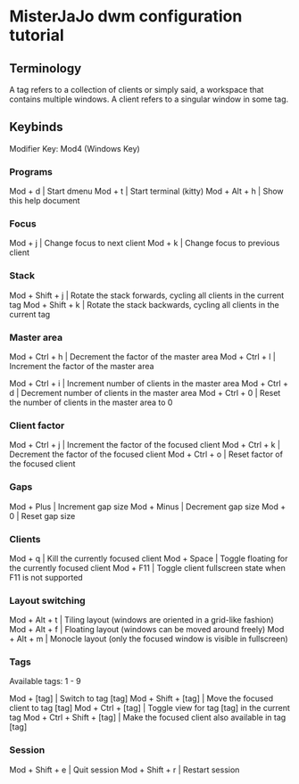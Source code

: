 # MisterJaJo dwm configuration tutorial

## Terminology

A tag refers to a collection of clients or simply said, a workspace that contains multiple windows.
A client refers to a singular window in some tag.

## Keybinds

Modifier Key: Mod4 (Windows Key)


### Programs

Mod + d                     | Start dmenu
Mod + t                     | Start terminal (kitty)
Mod + Alt + h               | Show this help document

### Focus

Mod + j                     | Change focus to next client
Mod + k                     | Change focus to previous client

### Stack

Mod + Shift + j             | Rotate the stack forwards, cycling all clients in the current tag
Mod + Shift + k             | Rotate the stack backwards, cycling all clients in the current tag

### Master area

Mod + Ctrl + h              | Decrement the factor of the master area
Mod + Ctrl + l              | Increment the factor of the master area

Mod + Ctrl + i              | Increment number of clients in the master area
Mod + Ctrl + d              | Decrement number of clients in the master area
Mod + Ctrl + 0              | Reset the number of clients in the master area to 0

### Client factor

Mod + Ctrl + j              | Increment the factor of the focused client
Mod + Ctrl + k              | Decrement the factor of the focused client
Mod + Ctrl + o              | Reset factor of the focused client

### Gaps

Mod + Plus                  | Increment gap size
Mod + Minus                 | Decrement gap size
Mod + 0                     | Reset gap size

### Clients

Mod + q                     | Kill the currently focused client
Mod + Space                 | Toggle floating for the currently focused client
Mod + F11                   | Toggle client fullscreen state when F11 is not supported

### Layout switching

Mod + Alt + t               | Tiling layout (windows are oriented in a grid-like fashion)
Mod + Alt + f               | Floating layout (windows can be moved around freely)
Mod + Alt + m               | Monocle layout (only the focused window is visible in fullscreen)

### Tags

Available tags: 1 - 9

Mod + [tag]                 | Switch to tag [tag]
Mod + Shift + [tag]         | Move the focused client to tag [tag]
Mod + Ctrl + [tag]          | Toggle view for tag [tag] in the current tag
Mod + Ctrl + Shift + [tag]  | Make the focused client also available in tag [tag]

### Session

Mod + Shift + e             | Quit session
Mod + Shift + r             | Restart session
